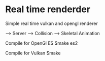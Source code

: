 # Real time renderder
Simple real time vulkan and opengl renderer

--> Server
--> Collision
--> Skeletal Animation

Compile for OpenGl ES
$make es2

Compile for Vulkan
$make
